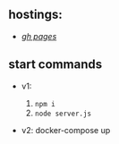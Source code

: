 ## hostings:
* [*gh pages*](https://sergiycheck.github.io/user-gallery/app/#)


## start commands 

* v1:
	1. `npm i`
	1. `node server.js`

* v2:
	docker-compose up
	
	
